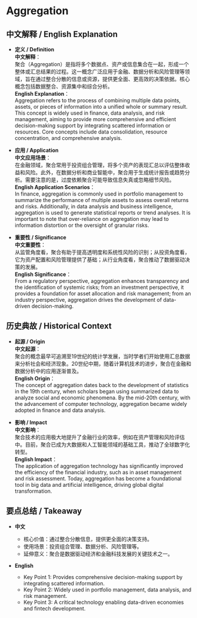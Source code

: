 # Aggregation

## 中文解释 / English Explanation

* **定义 / Definition**  
  **中文解释**：  
  聚合（Aggregation）是指将多个数据点、资产或信息集合在一起，形成一个整体或汇总结果的过程。这一概念广泛应用于金融、数据分析和风险管理等领域，旨在通过整合分散的信息或资源，提供更全面、更高效的决策依据。核心概念包括数据整合、资源集中和综合分析。  
  **English Explanation**：  
  Aggregation refers to the process of combining multiple data points, assets, or pieces of information into a unified whole or summary result. This concept is widely used in finance, data analysis, and risk management, aiming to provide more comprehensive and efficient decision-making support by integrating scattered information or resources. Core concepts include data consolidation, resource concentration, and comprehensive analysis.

* **应用 / Application**  
  **中文应用场景**：  
  在金融领域，聚合常用于投资组合管理，将多个资产的表现汇总以评估整体收益和风险。此外，在数据分析和商业智能中，聚合用于生成统计报告或趋势分析。需要注意的是，过度依赖聚合可能导致信息失真或忽略细节风险。  
  **English Application Scenarios**：  
  In finance, aggregation is commonly used in portfolio management to summarize the performance of multiple assets to assess overall returns and risks. Additionally, in data analysis and business intelligence, aggregation is used to generate statistical reports or trend analyses. It is important to note that over-reliance on aggregation may lead to information distortion or the oversight of granular risks.

* **重要性 / Significance**  
  **中文重要性**：  
  从监管角度看，聚合有助于提高透明度和系统性风险的识别；从投资角度看，它为资产配置和风险管理提供了基础；从行业角度看，聚合推动了数据驱动决策的发展。  
  **English Significance**：  
  From a regulatory perspective, aggregation enhances transparency and the identification of systemic risks; from an investment perspective, it provides a foundation for asset allocation and risk management; from an industry perspective, aggregation drives the development of data-driven decision-making.

## 历史典故 / Historical Context

* **起源 / Origin**  
  **中文起源**：  
  聚合的概念最早可追溯至19世纪的统计学发展，当时学者们开始使用汇总数据来分析社会和经济现象。20世纪中期，随着计算机技术的进步，聚合在金融和数据分析中的应用逐渐普及。  
  **English Origin**：  
  The concept of aggregation dates back to the development of statistics in the 19th century, when scholars began using summarized data to analyze social and economic phenomena. By the mid-20th century, with the advancement of computer technology, aggregation became widely adopted in finance and data analysis.

* **影响 / Impact**  
  **中文影响**：  
  聚合技术的应用极大地提升了金融行业的效率，例如在资产管理和风险评估中。目前，聚合已成为大数据和人工智能领域的基础工具，推动了全球数字化转型。  
  **English Impact**：  
  The application of aggregation technology has significantly improved the efficiency of the financial industry, such as in asset management and risk assessment. Today, aggregation has become a foundational tool in big data and artificial intelligence, driving global digital transformation.

## 要点总结 / Takeaway

* **中文**  
  - 核心价值：通过整合分散信息，提供更全面的决策支持。  
  - 使用场景：投资组合管理、数据分析、风险管理等。  
  - 延伸意义：聚合是数据驱动经济和金融科技发展的关键技术之一。  

* **English**  
  - Key Point 1: Provides comprehensive decision-making support by integrating scattered information.  
  - Key Point 2: Widely used in portfolio management, data analysis, and risk management.  
  - Key Point 3: A critical technology enabling data-driven economies and fintech development.